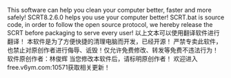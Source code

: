 This software can help you clean your computer better, faster and more safely! SCRT8.2.6.0 helps you use your computer better! SCRT.bat is source code, in order to follow the open source protocol, we hereby release the SCRT before packaging to serve every user!
以上文本可以使用翻译软件进行翻译！
本软件是为了方便快捷的清理电脑而开发，已经开源！
严禁专卖此软件，也禁止对原创作者进行侮辱、诋毁！仅允许免费修改、转发等免费不违法行为！
软件原创作者：林俊辉
当您修改本软件后，请标明原创作者！
欢迎进入free.v6ym.com:10571获取相关更新！
